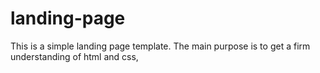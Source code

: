 # landing-page
This is a simple landing page template.  The main purpose is to get a firm understanding of html and css, 